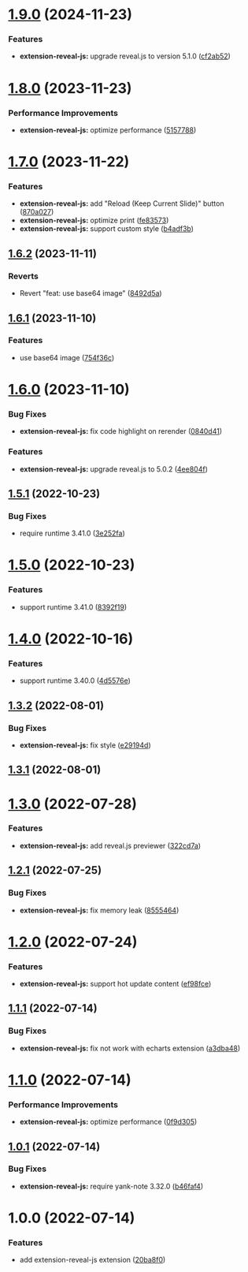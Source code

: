 # [1.9.0](https://github.com/purocean/yank-note-extension/compare/extension-reveal-js-1.8.0...extension-reveal-js-1.9.0) (2024-11-23)


### Features

* **extension-reveal-js:** upgrade reveal.js to version 5.1.0 ([cf2ab52](https://github.com/purocean/yank-note-extension/commit/cf2ab52c083ed48c0ab8d14ca300cc2058464605))



# [1.8.0](https://github.com/purocean/yank-note-extension/compare/extension-reveal-js-1.7.0...extension-reveal-js-1.8.0) (2023-11-23)


### Performance Improvements

* **extension-reveal-js:** optimize performance ([5157788](https://github.com/purocean/yank-note-extension/commit/51577882c30d9bb47521cfb1db199c47aecae2bc))



# [1.7.0](https://github.com/purocean/yank-note-extension/compare/extension-reveal-js-1.6.2...extension-reveal-js-1.7.0) (2023-11-22)


### Features

* **extension-reveal-js:** add "Reload (Keep Current Slide)" button ([870a027](https://github.com/purocean/yank-note-extension/commit/870a0273c32d5b07a71053a439f2e49ac5eb83b3))
* **extension-reveal-js:** optimize print ([fe83573](https://github.com/purocean/yank-note-extension/commit/fe835736e9383533cf7613f24b458331bf09e177))
* **extension-reveal-js:** support custom style ([b4adf3b](https://github.com/purocean/yank-note-extension/commit/b4adf3ba4069355bf30d6beb4bf8153bb9654917))



## [1.6.2](https://github.com/purocean/yank-note-extension/compare/extension-reveal-js-1.6.1...extension-reveal-js-1.6.2) (2023-11-11)


### Reverts

* Revert "feat: use base64 image" ([8492d5a](https://github.com/purocean/yank-note-extension/commit/8492d5a0c1c84991d56b06f9176632f8406d1e26))



## [1.6.1](https://github.com/purocean/yank-note-extension/compare/extension-reveal-js-1.6.0...extension-reveal-js-1.6.1) (2023-11-10)


### Features

* use base64 image ([754f36c](https://github.com/purocean/yank-note-extension/commit/754f36c8da832dadff392c1df9bd79b7921acfe0))



# [1.6.0](https://github.com/purocean/yank-note-extension/compare/extension-reveal-js-1.5.1...extension-reveal-js-1.6.0) (2023-11-10)


### Bug Fixes

* **extension-reveal-js:** fix code highlight on rerender ([0840d41](https://github.com/purocean/yank-note-extension/commit/0840d41077ce252058c7c0ba15563928b28e558e))


### Features

* **extension-reveal-js:** upgrade reveal.js to 5.0.2 ([4ee804f](https://github.com/purocean/yank-note-extension/commit/4ee804f2d357095a68a7150829fe43f0590c0e72))



## [1.5.1](https://github.com/purocean/yank-note-extension/compare/extension-reveal-js-1.5.0...extension-reveal-js-1.5.1) (2022-10-23)


### Bug Fixes

* require runtime 3.41.0 ([3e252fa](https://github.com/purocean/yank-note-extension/commit/3e252fa8243bb248ceebb3800290d6119e3c3a74))



# [1.5.0](https://github.com/purocean/yank-note-extension/compare/extension-reveal-js-1.4.0...extension-reveal-js-1.5.0) (2022-10-23)


### Features

* support runtime 3.41.0 ([8392f19](https://github.com/purocean/yank-note-extension/commit/8392f19642a0f3842b279a2d660153e5dc0e1cda))



# [1.4.0](https://github.com/purocean/yank-note-extension/compare/extension-reveal-js-1.3.2...extension-reveal-js-1.4.0) (2022-10-16)


### Features

* support runtime 3.40.0 ([4d5576e](https://github.com/purocean/yank-note-extension/commit/4d5576e4099609e08b35ac35502d88165be4b71c))



## [1.3.2](https://github.com/purocean/yank-note-extension/compare/extension-reveal-js-1.3.1...extension-reveal-js-1.3.2) (2022-08-01)


### Bug Fixes

* **extension-reveal-js:** fix style ([e29194d](https://github.com/purocean/yank-note-extension/commit/e29194dceccd8de85f1aae2c19b0c01c4ba5bb5c))



## [1.3.1](https://github.com/purocean/yank-note-extension/compare/extension-reveal-js-1.3.0...extension-reveal-js-1.3.1) (2022-08-01)



# [1.3.0](https://github.com/purocean/yank-note-extension/compare/extension-reveal-js-1.2.1...extension-reveal-js-1.3.0) (2022-07-28)


### Features

* **extension-reveal-js:** add reveal.js previewer ([322cd7a](https://github.com/purocean/yank-note-extension/commit/322cd7a8b0a589f7962ddc7b40c4efcf9d346676))



## [1.2.1](https://github.com/purocean/yank-note-extension/compare/extension-reveal-js-1.2.0...extension-reveal-js-1.2.1) (2022-07-25)


### Bug Fixes

* **extension-reveal-js:** fix memory leak ([8555464](https://github.com/purocean/yank-note-extension/commit/8555464bb7021cd07e79963647ce232917dd0aa8))



# [1.2.0](https://github.com/purocean/yank-note-extension/compare/extension-reveal-js-1.1.1...extension-reveal-js-1.2.0) (2022-07-24)


### Features

* **extension-reveal-js:** support hot update content ([ef98fce](https://github.com/purocean/yank-note-extension/commit/ef98fce1d25d461f124702dc8d016c2ebaef6f93))



## [1.1.1](https://github.com/purocean/yank-note-extension/compare/extension-reveal-js-1.1.0...extension-reveal-js-1.1.1) (2022-07-14)


### Bug Fixes

* **extension-reveal-js:** fix not work with echarts extension ([a3dba48](https://github.com/purocean/yank-note-extension/commit/a3dba488a1b48365fa0e701f6a5480419bbe3f89))



# [1.1.0](https://github.com/purocean/yank-note-extension/compare/extension-reveal-js-1.0.1...extension-reveal-js-1.1.0) (2022-07-14)


### Performance Improvements

* **extension-reveal-js:** optimize performance ([0f9d305](https://github.com/purocean/yank-note-extension/commit/0f9d30585ccd3af6a24ec9e17e28c1e3dcd0fad0))



## [1.0.1](https://github.com/purocean/yank-note-extension/compare/extension-reveal-js-1.0.0...extension-reveal-js-1.0.1) (2022-07-14)


### Bug Fixes

* **extension-reveal-js:** require yank-note 3.32.0 ([b46faf4](https://github.com/purocean/yank-note-extension/commit/b46faf4e48bf0bac0370e90642f6e616c81d57d4))



# 1.0.0 (2022-07-14)


### Features

* add extension-reveal-js extension ([20ba8f0](https://github.com/purocean/yank-note-extension/commit/20ba8f0d2c079c45b24fdbada3138cd219f6c8f4))



